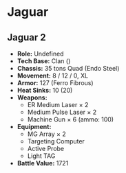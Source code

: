# Jaguar
## Jaguar 2
- **Role:** Undefined
- **Tech Base:** Clan ()
- **Chassis:** 35 tons Quad (Endo Steel)
- **Movement:** 8 / 12 / 0, XL
- **Armor:** 127 (Ferro Fibrous)
- **Heat Sinks:** 10 (20)
- **Weapons:**
  - ER Medium Laser × 2
  - Medium Pulse Laser × 2
  - Machine Gun × 6 (ammo: 100)
- **Equipment:**
  - MG Array × 2
  - Targeting Computer
  - Active Probe
  - Light TAG
- **Battle Value:** 1721

